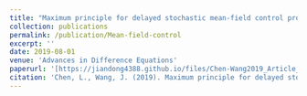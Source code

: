 ```yaml
---
title: "Maximum principle for delayed stochastic mean-field control problem with state constraint"
collection: publications
permalink: /publication/Mean-field-control
excerpt: ''
date: 2019-08-01
venue: 'Advances in Difference Equations'
paperurl: '[https://jiandong4388.github.io/files/Chen-Wang2019_Article_MaximumPrincipleForDelayedStoc.pdf]'
citation: 'Chen, L., Wang, J. (2019). Maximum principle for delayed stochastic mean-field control problem with state constraint. Advances in Difference Equations, 2019(1), 1-25.'
---
```

